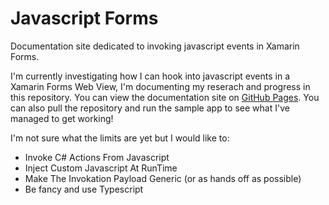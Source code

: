 # Javascript Forms
Documentation site dedicated to invoking javascript events in Xamarin Forms.



I'm currently investigating how I can hook into javascript events in a Xamarin Forms Web View, I'm documenting my reserach and progress in this repository. You can view the documentation site on [GitHub Pages](https://axemasta.github.io/JavascriptForms/index.html). You can also pull the repository and run the sample app to see what I've managed to get working!



I'm not sure what the limits are yet but I would like to:

- Invoke C# Actions From Javascript
- Inject Custom Javascript At RunTime
- Make The Invokation Payload Generic (or as hands off as possible)
- Be fancy and use Typescript